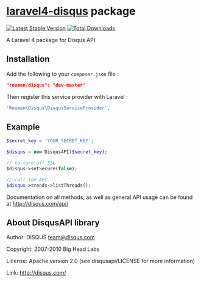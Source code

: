 # [laravel4-disqus](http://roumen.me/projects/laravel4-disqus) package

[![Latest Stable Version](https://poser.pugx.org/roumen/disqus/version.png)](https://packagist.org/packages/roumen/disqus) [![Total Downloads](https://poser.pugx.org/roumen/disqus/d/total.png)](https://packagist.org/packages/roumen/disqus)

A Laravel 4 package for Disqus API.


## Installation

Add the following to your `composer.json` file :

```json
"roumen/disqus": "dev-master"
```

Then register this service provider with Laravel :

```php
'Roumen\Disqus\DisqusServiceProvider',
```

## Example

```php
$secret_key = 'YOUR_SECRET_KEY';

$disqus = new DisqusAPI($secret_key);

// to turn off SSL
$disqus->setSecure(false);

// call the API
$disqus->trends->listThreads();
```

Documentation on all methods, as well as general API usage can be found at http://disqus.com/api/


## About DisqusAPI library

Author:		DISQUS <team@disqus.com>

Copyright:	2007-2010 Big Head Labs

License:    Apache version 2.0 (see disqusapi/LICENSE for more information)

Link:		http://disqus.com/